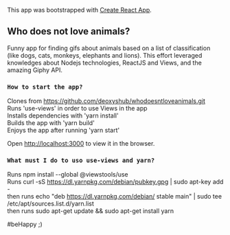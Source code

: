 This app was bootstrapped with [Create React App](https://github.com/facebook/create-react-app).

## Who does not love animals?

Funny app for finding gifs about animals based on a list of classification (like dogs, cats, monkeys, elephants and lions). This effort leveraged knowledges about Nodejs technologies, ReactJS and Views, and the amazing Giphy API.

### `How to start the app?`

Clones from https://github.com/deoxyshub/whodoesntloveanimals.git<br>
Runs 'use-views' in order to use Views in the app<br>
Installs dependencies with 'yarn install'<br>
Builds the app with 'yarn build'<br>
Enjoys the app after running 'yarn start'<br>

Open [http://localhost:3000](http://localhost:3000) to view it in the browser.

### `What must I do to uso use-views and yarn?`

Runs npm install --global @viewstools/use<br>
Runs curl -sS https://dl.yarnpkg.com/debian/pubkey.gpg | sudo apt-key add -<br>
    then runs echo "deb https://dl.yarnpkg.com/debian/ stable main" | sudo tee /etc/apt/sources.list.d/yarn.list<br>
    then runs sudo apt-get update && sudo apt-get install yarn<br>

#beHappy ;)
